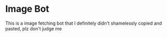 # Image Bot

This is a image fetching bot that I definitely didn't shamelessly copied and pasted, plz don't judge me
